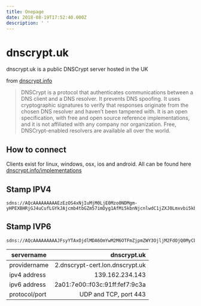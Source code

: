 ```yaml
---
title: Onepage
date: 2018-08-19T17:52:40.000Z
description: ' '
---
```

# dnscrypt.uk

dnscrypt.uk is a public DNSCrypt server hosted in the UK

from [dnscrypt.info](https://dnscrypt.info)

> DNSCrypt is a protocol that authenticates communications between a DNS client and a DNS resolver. It prevents DNS spoofing. It uses cryptographic signatures to verify that responses originate from the chosen DNS resolver and haven’t been tampered with.
> It is an open specification, with free and open source reference implementations, and it is not affiliated with any company nor organization.
> Free, DNSCrypt-enabled resolvers are available all over the world.

## How to connect

Clients exist for linux, windows, osx, ios and android.  All can be found here
[dnscrypt.info/implementations](https://dnscrypt.info/implementations)

## Stamp IPV4

```
sdns://AQcAAAAAAAAAEzEzOS4xNjIuMjM0LjE0Mzo0NDMgm-yHPEXBHRjGJ4uCufLGYkJAjcmb4tbGZm57imDyg1AfMi5kbnNjcnlwdC1jZXJ0Lmxvbi5kbnNjcnlwdC51aw
```

## Stamp IVP6

```
sdns://AQcAAAAAAAAAJFsyYTAxOjdlMDA6OmYwM2M6OTFmZjpmZWY3OjljM2FdOjQ0MyCb7Ic8RcEdGMYni4K58sZiQkCNyZvi1sZmbnuKYPKDUB8yLmRuc2NyeXB0LWNlcnQubG9uLmRuc2NyeXB0LnVr
```

| servername    |                     dnscrypt.uk |
|---------------|--------------------------------:|
| providername  | 2.dnscrypt-cert.lon.dnscrypt.uk |
| ipv4 address  |                 139.162.234.143 |
| ipv6 address  |  2a01:7e00::f03c:91ff:fef7:9c3a |
| protocol/port | UDP and TCP, port 443           |
